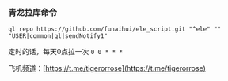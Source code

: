 ### 青龙拉库命令

```shell
ql repo https://github.com/funaihui/ele_script.git "^ele" "" "USER|common|ql|sendNotify1"
```

定时的话，每天0点拉一次 `0 0 * * *`

飞机频道：[https://t.me/tigerorrose](https://t.me/tigerorrose)

